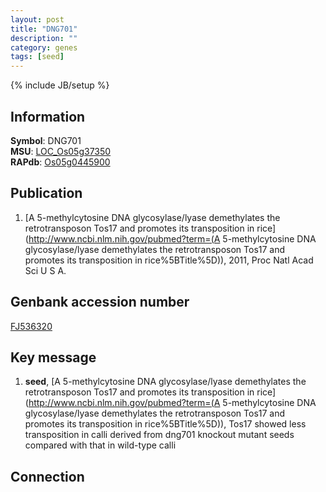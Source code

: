 ```yaml
---
layout: post
title: "DNG701"
description: ""
category: genes
tags: [seed]
---
```

{% include JB/setup %}

## Information
__Symbol__: DNG701  
__MSU__: [LOC_Os05g37350](http://rice.plantbiology.msu.edu/cgi-bin/ORF_infopage.cgi?orf=LOC_Os05g37350)  
__RAPdb__: [Os05g0445900](http://rapdb.dna.affrc.go.jp/viewer/gbrowse_details/irgsp1?name=Os05g0445900)  

## Publication
1. [A 5-methylcytosine DNA glycosylase/lyase demethylates the retrotransposon Tos17 and promotes its transposition in rice](http://www.ncbi.nlm.nih.gov/pubmed?term=(A 5-methylcytosine DNA glycosylase/lyase demethylates the retrotransposon Tos17 and promotes its transposition in rice%5BTitle%5D)), 2011, Proc Natl Acad Sci U S A.

## Genbank accession number
[FJ536320](http://www.ncbi.nlm.nih.gov/nuccore/FJ536320)

## Key message
1. __seed__, [A 5-methylcytosine DNA glycosylase/lyase demethylates the retrotransposon Tos17 and promotes its transposition in rice](http://www.ncbi.nlm.nih.gov/pubmed?term=(A 5-methylcytosine DNA glycosylase/lyase demethylates the retrotransposon Tos17 and promotes its transposition in rice%5BTitle%5D)),  Tos17 showed less transposition in calli derived from dng701 knockout mutant seeds compared with that in wild-type calli

## Connection


